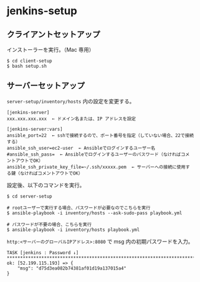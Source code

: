 # jenkins-setup

## クライアントセットアップ

インストーラーを実行。（Mac 専用）

```
$ cd client-setup
$ bash setup.sh
```

## サーバーセットアップ

`server-setup/inventory/hosts` 内の設定を変更する。

```
[jenkins-server]
xxx.xxx.xxx.xxx  ← ドメイン名または、IP アドレスを設定

[jenkins-server:vars]
ansible_port=22  ← sshで接続するので、ポート番号を指定（していない場合、22で接続する）
ansible_ssh_user=ec2-user  ← Ansibleでログインするユーザー名
#ansible_ssh_pass=  ← Ansibleでログインするユーザーのパスワード（なければコメントアウトでOK）
ansible_ssh_private_key_file=~/.ssh/xxxxx.pem  ← サーバーへの接続に使用する鍵（なければコメントアウトでOK）
```

設定後、以下のコマンドを実行。

```
$ cd server-setup

# rootユーザーで実行する場合、パスワードが必要なのでこちらを実行
$ ansible-playbook -i inventory/hosts --ask-sudo-pass playbook.yml

# パスワードが不要の場合、こちらを実行
$ ansible-playbook -i inventory/hosts playbook.yml
```

`http:<サーバーのグローバルIPアドレス>:8080` で msg 内の初期パスワードを入力。

```
TASK [jenkins : Password ↓] ****************************************************************************************************************************
ok: [52.199.115.193] => {
    "msg": "d75d3ea082b74381af01d19a137015a4"
}
```
